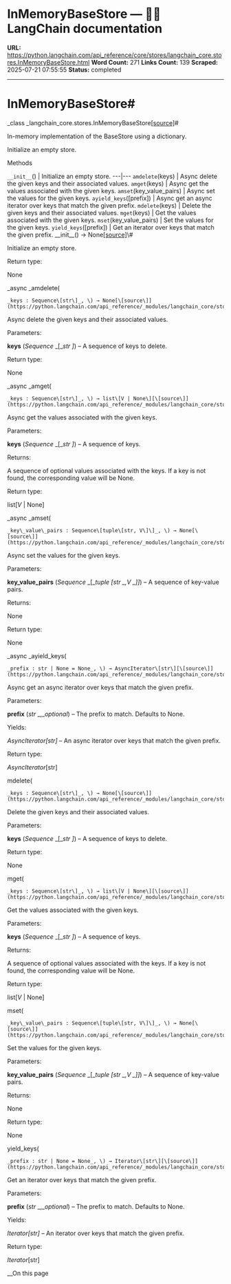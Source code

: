 # InMemoryBaseStore — 🦜🔗 LangChain  documentation

**URL:** https://python.langchain.com/api_reference/core/stores/langchain_core.stores.InMemoryBaseStore.html
**Word Count:** 271
**Links Count:** 139
**Scraped:** 2025-07-21 07:55:55
**Status:** completed

---

# InMemoryBaseStore\#

_class _langchain\_core.stores.InMemoryBaseStore[\[source\]](https://python.langchain.com/api_reference/_modules/langchain_core/stores.html#InMemoryBaseStore)\#     

In-memory implementation of the BaseStore using a dictionary.

Initialize an empty store.

Methods

`__init__`\(\) | Initialize an empty store.   ---|---   `amdelete`\(keys\) | Async delete the given keys and their associated values.   `amget`\(keys\) | Async get the values associated with the given keys.   `amset`\(key\_value\_pairs\) | Async set the values for the given keys.   `ayield_keys`\(\[prefix\]\) | Async get an async iterator over keys that match the given prefix.   `mdelete`\(keys\) | Delete the given keys and their associated values.   `mget`\(keys\) | Get the values associated with the given keys.   `mset`\(key\_value\_pairs\) | Set the values for the given keys.   `yield_keys`\(\[prefix\]\) | Get an iterator over keys that match the given prefix.      \_\_init\_\_\(\) → None[\[source\]](https://python.langchain.com/api_reference/_modules/langchain_core/stores.html#InMemoryBaseStore.__init__)\#     

Initialize an empty store.

Return type:     

None

_async _amdelete\(

    _keys : Sequence\[str\]_, \) → None[\[source\]](https://python.langchain.com/api_reference/_modules/langchain_core/stores.html#InMemoryBaseStore.amdelete)\#     

Async delete the given keys and their associated values.

Parameters:     

**keys** \(_Sequence_ _\[__str_ _\]_\) – A sequence of keys to delete.

Return type:     

None

_async _amget\(

    _keys : Sequence\[str\]_, \) → list\[V | None\][\[source\]](https://python.langchain.com/api_reference/_modules/langchain_core/stores.html#InMemoryBaseStore.amget)\#     

Async get the values associated with the given keys.

Parameters:     

**keys** \(_Sequence_ _\[__str_ _\]_\) – A sequence of keys.

Returns:     

A sequence of optional values associated with the keys. If a key is not found, the corresponding value will be None.

Return type:     

list\[_V_ | None\]

_async _amset\(

    _key\_value\_pairs : Sequence\[tuple\[str, V\]\]_, \) → None[\[source\]](https://python.langchain.com/api_reference/_modules/langchain_core/stores.html#InMemoryBaseStore.amset)\#     

Async set the values for the given keys.

Parameters:     

**key\_value\_pairs** \(_Sequence_ _\[__tuple_ _\[__str_ _,__V_ _\]__\]_\) – A sequence of key-value pairs.

Returns:     

None

Return type:     

None

_async _ayield\_keys\(

    _prefix : str | None = None_, \) → AsyncIterator\[str\][\[source\]](https://python.langchain.com/api_reference/_modules/langchain_core/stores.html#InMemoryBaseStore.ayield_keys)\#     

Async get an async iterator over keys that match the given prefix.

Parameters:     

**prefix** \(_str_ _,__optional_\) – The prefix to match. Defaults to None.

Yields:     

_AsyncIterator\[str\]_ – An async iterator over keys that match the given prefix.

Return type:     

_AsyncIterator_\[str\]

mdelete\(

    _keys : Sequence\[str\]_, \) → None[\[source\]](https://python.langchain.com/api_reference/_modules/langchain_core/stores.html#InMemoryBaseStore.mdelete)\#     

Delete the given keys and their associated values.

Parameters:     

**keys** \(_Sequence_ _\[__str_ _\]_\) – A sequence of keys to delete.

Return type:     

None

mget\(

    _keys : Sequence\[str\]_, \) → list\[V | None\][\[source\]](https://python.langchain.com/api_reference/_modules/langchain_core/stores.html#InMemoryBaseStore.mget)\#     

Get the values associated with the given keys.

Parameters:     

**keys** \(_Sequence_ _\[__str_ _\]_\) – A sequence of keys.

Returns:     

A sequence of optional values associated with the keys. If a key is not found, the corresponding value will be None.

Return type:     

list\[_V_ | None\]

mset\(

    _key\_value\_pairs : Sequence\[tuple\[str, V\]\]_, \) → None[\[source\]](https://python.langchain.com/api_reference/_modules/langchain_core/stores.html#InMemoryBaseStore.mset)\#     

Set the values for the given keys.

Parameters:     

**key\_value\_pairs** \(_Sequence_ _\[__tuple_ _\[__str_ _,__V_ _\]__\]_\) – A sequence of key-value pairs.

Returns:     

None

Return type:     

None

yield\_keys\(

    _prefix : str | None = None_, \) → Iterator\[str\][\[source\]](https://python.langchain.com/api_reference/_modules/langchain_core/stores.html#InMemoryBaseStore.yield_keys)\#     

Get an iterator over keys that match the given prefix.

Parameters:     

**prefix** \(_str_ _,__optional_\) – The prefix to match. Defaults to None.

Yields:     

_Iterator\[str\]_ – An iterator over keys that match the given prefix.

Return type:     

_Iterator_\[str\]

__On this page